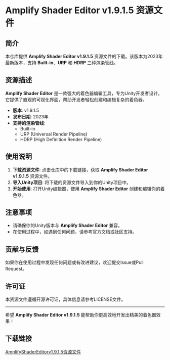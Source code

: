 # Amplify Shader Editor v1.9.1.5 资源文件

## 简介

本仓库提供 **Amplify Shader Editor v1.9.1.5** 资源文件的下载。该版本为2023年最新版本，支持 **Built-in**、**URP** 和 **HDRP** 三种渲染管线。

## 资源描述

**Amplify Shader Editor** 是一款强大的着色器编辑工具，专为Unity开发者设计。它提供了直观的可视化界面，帮助开发者轻松创建和编辑复杂的着色器。

- **版本**: v1.9.1.5
- **发布日期**: 2023年
- **支持的渲染管线**:
  - Built-in
  - URP (Universal Render Pipeline)
  - HDRP (High Definition Render Pipeline)

## 使用说明

1. **下载资源文件**: 点击仓库中的下载链接，获取 **Amplify Shader Editor v1.9.1.5** 资源文件。
2. **导入Unity项目**: 将下载的资源文件导入到你的Unity项目中。
3. **开始使用**: 打开Unity编辑器，使用 **Amplify Shader Editor** 创建和编辑你的着色器。

## 注意事项

- 请确保你的Unity版本与 **Amplify Shader Editor** 兼容。
- 在使用过程中，如遇到任何问题，请参考官方文档或社区支持。

## 贡献与反馈

如果你在使用过程中发现任何问题或有改进建议，欢迎提交Issue或Pull Request。

## 许可证

本资源文件遵循开源许可证，具体信息请参考LICENSE文件。

---

希望 **Amplify Shader Editor v1.9.1.5** 能帮助你更高效地开发出精美的着色器效果！

## 下载链接

[AmplifyShaderEditorv1.9.1.5资源文件](https://pan.quark.cn/s/27c1c9bd5b79)
